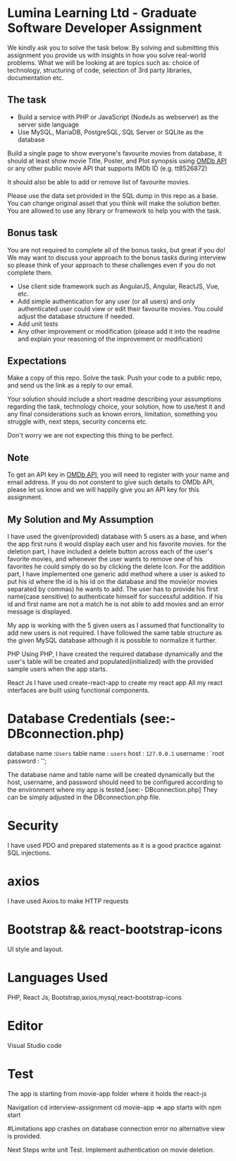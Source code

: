 # Lumina Learning Ltd - Graduate Software Developer Assignment
We kindly ask you to solve the task below. By solving and submitting this assignment you provide us with insights in how you solve real-world problems. What we will be looking at are topics such as: choice of technology, structuring of code, selection of 3rd party libraries, documentation etc.


## The task
- Build a service with PHP or JavaScript (NodeJs as webserver) as the server side language
- Use MySQL, MariaDB, PostgreSQL, SQL Server or SQLite as the database

Build a single page to show everyone's favourite movies from database, it should at least show movie Title, Poster, and Plot synopsis using [OMDb API](https://www.omdbapi.com) or any other public movie API that supports IMDb ID (e.g. tt8526872)

It should also be able to add or remove list of favourite movies.

Please use the data set provided in the SQL dump in this repo as a base.
You can change original asset that you think will make the solution better.
You are allowed to use any library or framework to help you with the task.

## Bonus task
You are not required to complete all of the bonus tasks, but great if you do! We may want to discuss your approach to the bonus tasks during interview so please think of your approach to these challenges even if you do not complete them.

- Use client side framework such as AngularJS, Angular, ReactJS, Vue, etc.
- Add simple authentication for any user (or all users) and only authenticated user could view or edit their favourite movies. You could adjust the database structure if needed.
- Add unit tests
- Any other improvement or modification (please add it into the readme and explain your reasoning of the improvement or modification)

## Expectations
Make a copy of this repo. Solve the task. Push your code to a public repo, and send us the link as a reply to our email.

Your solution should include a short readme describing your assumptions regarding the task, technology choice, your solution, how to use/test it and any final considerations such as known errors, limitation, something you struggle with, next steps, security concerns etc. 

Don't worry we are not expecting this thing to be perfect.

## Note
To get an API key in [OMDb API](https://www.omdbapi.com), you will need to register with your name and email address. If you do not constent to give such details to OMDb API, please let us know and we will happily give you an API key for this assignment.



## My Solution and My Assumption
I have used the given(provided) database with 5 users as a base, and when the app first runs it would display each user and his favorite movies. for the deletion part, I have included a delete button across each of the user's favorite movies, and whenever the user wants to remove one of his favorites he could simply do so by clicking the delete Icon. For the addition part, I have implemented one generic add method where a user is asked to put his id where the id is his id on the database and the movie(or movies separated by commas) he wants to add. The user has to provide his first name(case sensitive) to authenticate himself for successful addition. if his id and first name are not a match he is not able to add movies and an error message is displayed.


My app is working with the 5 given users as I assumed that functionality to add new users is not required. I have followed the same table structure as the given MySQL database although it is possible to normalize it further.



PHP
Using PHP, I have created the required database dynamically and the user's table will be created and populated(initialized) with the provided sample users when the app starts.

React Js
I have used create-react-app to create my react app 
All my react interfaces are built using functional components.

# Database Credentials (see:- DBconnection.php)
  database name :`Users`
  table name : `users`
  host : `127.0.0.1`
  username : `root
  password : '';

The database name and table name will be created dynamically but the host, username, and password should need to be configured according to the environment where my app is tested.[see:- DBconnection.php]
They can be simply adjusted in the DBconnection.php file.

# Security
I have used PDO and prepared  statements as it is a good practice against SQL injections.

# axios
I have used Axios to make HTTP requests 

# Bootstrap && react-bootstrap-icons
   UI style and layout.


# Languages Used
PHP, React Js, Bootstrap,axios,mysql,react-bootstrap-icons

# Editor
Visual Studio code

# Test 
The app is starting from movie-app folder where it holds the react-js 

Navigation
cd interview-assignment
cd movie-app  => app starts with npm start

#Limitations
  app crashes on database connection error no alternative view is provided.

Next Steps
  write unit Test.
  Implement authentication on movie deletion.

   




